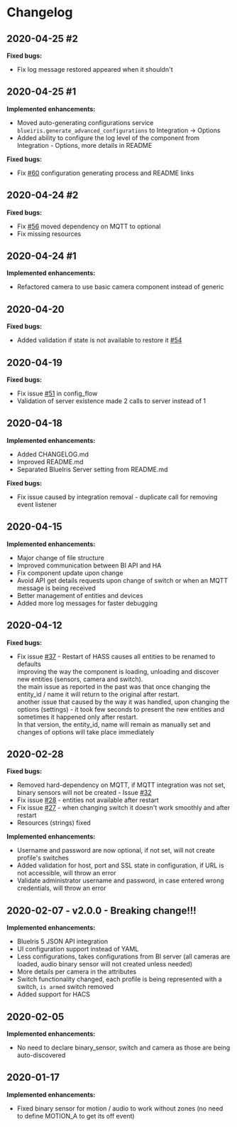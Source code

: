 # Changelog

## 2020-04-25 #2

**Fixed bugs:**

- Fix log message restored appeared when it shouldn't

## 2020-04-25 #1

**Implemented enhancements:**

- Moved auto-generating configurations service `blueiris.generate_advanced_configurations` to Integration -> Options
- Added ability to configure the log level of the component from Integration - Options, more details in README

**Fixed bugs:**

- Fix [\#60](https://github.com/elad-bar/ha-bleuiris/issues/60) configuration generating process and README links

## 2020-04-24 #2

**Fixed bugs:**

- Fix [\#56](https://github.com/elad-bar/ha-bleuiris/issues/51) moved dependency on MQTT to optional
- Fix missing resources

## 2020-04-24 #1

**Implemented enhancements:**

- Refactored camera to use basic camera component instead of generic

## 2020-04-20

**Fixed bugs:**

- Added validation if state is not available to restore it [\#54](https://github.com/elad-bar/ha-bleuiris/issues/54) 

## 2020-04-19

**Fixed bugs:**

- Fix issue [\#51](https://github.com/elad-bar/ha-bleuiris/issues/51) in config_flow
- Validation of server existence made 2 calls to server instead of 1 
 
## 2020-04-18

**Implemented enhancements:**

- Added CHANGELOG.md
- Improved README.md
- Separated BlueIris Server setting from README.md

**Fixed bugs:**

- Fix issue caused by integration removal - duplicate call for removing event listener 

## 2020-04-15

**Implemented enhancements:**

- Major change of file structure
- Improved communication between BI API and HA
- Fix component update upon change
- Avoid API get details requests upon change of switch or when an MQTT message is being received
- Better management of entities and devices
- Added more log messages for faster debugging 

## 2020-04-12

**Fixed bugs:**

- Fix issue [\#37](https://github.com/elad-bar/ha-bleuiris/issues/37) - Restart of HASS causes all entities to be renamed to defaults <br/>
  improving the way the component is loading, unloading and discover new entities (sensors, camera and switch).  <br/>
  the main issue as reported in the past was that once changing the entity_id / name it will return to the original after restart.  <br/>
  another issue that caused by the way it was handled, upon changing the options (settings) - it took few seconds to present the new entities and sometimes it happened only after restart.  <br/>
  In that version, the entity_id, name will remain as manually set and changes of options will take place immediately

## 2020-02-28

**Fixed bugs:**

- Removed hard-dependency on MQTT, if MQTT integration was not set, binary sensors will not be created - Issue [\#32](https://github.com/elad-bar/ha-bleuiris/issues/32)
- Fix issue [\#28](https://github.com/elad-bar/ha-bleuiris/issues/28) - entities not available after restart
- Fix issue [\#27](https://github.com/elad-bar/ha-bleuiris/issues/27) - when changing switch it doesn't work smoothly and after restart
- Resources (strings) fixed


**Implemented enhancements:**

- Username and password are now optional, if not set, will not create profile's switches
- Added validation for host, port and SSL state in configuration, if URL is not accessible, will throw an error
- Validate administrator username and password, in case entered wrong credentials, will throw an error


## 2020-02-07 - v2.0.0 - Breaking change!!! 

**Implemented enhancements:**

- BlueIris 5 JSON API integration
- UI configuration support instead of YAML
- Less configurations, takes configurations from BI server (all cameras are loaded, audio binary sensor will not created unless needed)
- More details per camera in the attributes 
- Switch functionality changed, each profile is being represented with a switch, `is armed` switch removed
- Added support for HACS

## 2020-02-05

**Implemented enhancements:**

- No need to declare binary_sensor, switch and camera as those are being auto-discovered 

## 2020-01-17

**Implemented enhancements:**

- Fixed binary sensor for motion / audio to work without zones (no need to define MOTION_A to get its off event)  